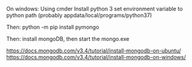 On windows: 
  Using cmder
  Install python 3 
  set environment variable to python path (probably appdata/local/programs/python37)

Then:
  python -m pip install pymongo

Then: 
  install mongoDB, then start the mongo.exe



https://docs.mongodb.com/v3.4/tutorial/install-mongodb-on-ubuntu/
https://docs.mongodb.com/v3.4/tutorial/install-mongodb-on-windows/
